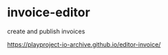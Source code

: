 # invoice-editor
create and publish invoices

https://playproject-io-archive.github.io/editor-invoice/
